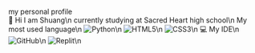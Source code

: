 my personal profile <br>
👋 Hi I am Shuang\n
currently studying at Sacred Heart high school\n
My most used language\n
![Python](https://img.shields.io/badge/python-3670A0?style=for-the-badge&logo=python&logoColor=ffdd54)\n
![HTML5](https://img.shields.io/badge/html5-%23E34F26.svg?style=for-the-badge&logo=html5&logoColor=white)\n
![CSS3](https://img.shields.io/badge/css3-%231572B6.svg?style=for-the-badge&logo=css3&logoColor=white)\n
💻 My IDE\n
![GitHub](https://img.shields.io/badge/github-%23121011.svg?style=for-the-badge&logo=github&logoColor=white)\n
![Replit](https://img.shields.io/badge/Replit-DD1200?style=for-the-badge&logo=Replit&logoColor=white)\n
